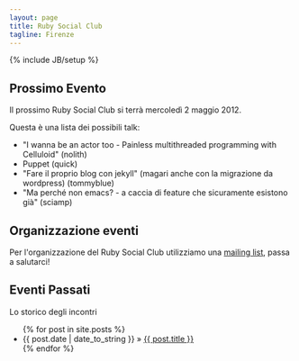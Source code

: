 ```yaml
---
layout: page
title: Ruby Social Club 
tagline: Firenze 
---
```

{% include JB/setup %}

## Prossimo Evento

Il prossimo Ruby Social Club si terrà mercoledì 2 maggio 2012.

Questa è una lista dei possibili talk:
* "I wanna be an actor too - Painless multithreaded programming with Celluloid" (nolith)
* Puppet (quick) 
* "Fare il proprio blog con jekyll" (magari anche con
la migrazione da wordpress) (tommyblue)
* "Ma perché non emacs? - a caccia di feature che sicuramente esistono
già" (sciamp)

## Organizzazione eventi

Per l'organizzazione del Ruby Social Club utilizziamo una [mailing list](https://lists.lilik.it/wws/subscribe/ruby), passa a salutarci!
    
## Eventi Passati

Lo storico degli incontri

<ul class="posts">
  {% for post in site.posts %}
    <li><span>{{ post.date | date_to_string }}</span> &raquo; <a href="{{ BASE_PATH }}{{ post.url }}">{{ post.title }}</a></li>
  {% endfor %}
</ul>



